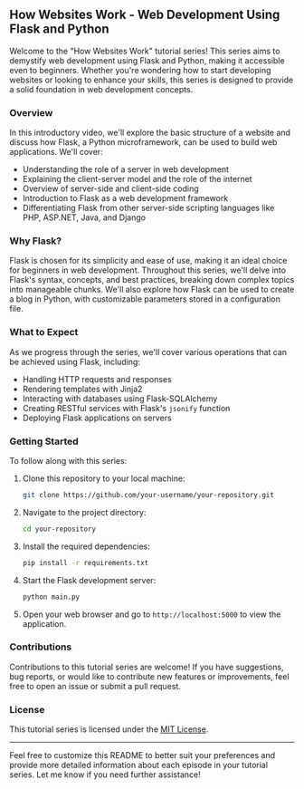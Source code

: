 ## How Websites Work - Web Development Using Flask and Python

Welcome to the "How Websites Work" tutorial series! This series aims to demystify web development using Flask and Python, making it accessible even to beginners. Whether you're wondering how to start developing websites or looking to enhance your skills, this series is designed to provide a solid foundation in web development concepts.

### Overview

In this introductory video, we'll explore the basic structure of a website and discuss how Flask, a Python microframework, can be used to build web applications. We'll cover:

- Understanding the role of a server in web development
- Explaining the client-server model and the role of the internet
- Overview of server-side and client-side coding
- Introduction to Flask as a web development framework
- Differentiating Flask from other server-side scripting languages like PHP, ASP.NET, Java, and Django

### Why Flask?

Flask is chosen for its simplicity and ease of use, making it an ideal choice for beginners in web development. Throughout this series, we'll delve into Flask's syntax, concepts, and best practices, breaking down complex topics into manageable chunks. We'll also explore how Flask can be used to create a blog in Python, with customizable parameters stored in a configuration file.

### What to Expect

As we progress through the series, we'll cover various operations that can be achieved using Flask, including:

- Handling HTTP requests and responses
- Rendering templates with Jinja2
- Interacting with databases using Flask-SQLAlchemy
- Creating RESTful services with Flask's `jsonify` function
- Deploying Flask applications on servers

### Getting Started

To follow along with this series:

1. Clone this repository to your local machine:

   ```bash
   git clone https://github.com/your-username/your-repository.git
   ```

2. Navigate to the project directory:

   ```bash
   cd your-repository
   ```

3. Install the required dependencies:

   ```bash
   pip install -r requirements.txt
   ```

4. Start the Flask development server:

   ```bash
   python main.py
   ```

5. Open your web browser and go to `http://localhost:5000` to view the application.

### Contributions

Contributions to this tutorial series are welcome! If you have suggestions, bug reports, or would like to contribute new features or improvements, feel free to open an issue or submit a pull request.

### License

This tutorial series is licensed under the [MIT License](LICENSE).

---

Feel free to customize this README to better suit your preferences and provide more detailed information about each episode in your tutorial series. Let me know if you need further assistance!
